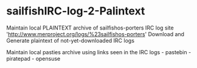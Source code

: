 # sailfishIRC-log-2-Palintext
Maintain local PLAINTEXT archive of sailfishos-porters IRC log site 'http://www.merproject.org/logs/%23sailfishos-porters'
Download and Generate plaintext of not-yet-downloaded IRC logs

Maintain local pasties archive using links seen in the IRC logs
	- pastebin
	- piratepad
	- opensuse
